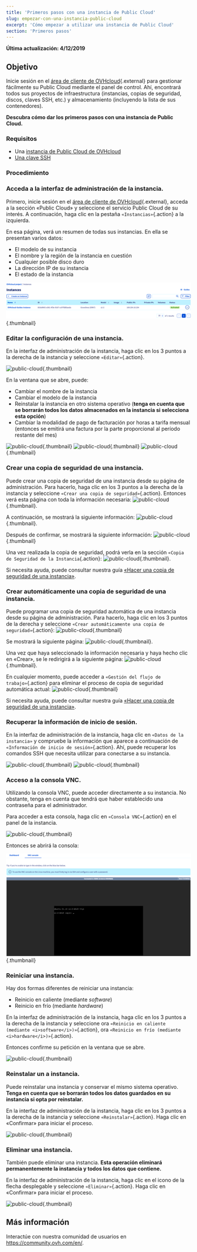 ```yaml
---
title: 'Primeros pasos con una instancia de Public Cloud'
slug: empezar-con-una-instancia-public-cloud
excerpt: 'Cómo empezar a utilizar una instancia de Public Cloud'
section: 'Primeros pasos'
---
```


**Última actualización: 4/12/2019**

## Objetivo

Inicie sesión en el [área de cliente de OVHcloud](https://ca.ovh.com/auth/?action=gotomanager&from=https://www.ovh.com/world/&ovhSubsidiary=ws){.external} para gestionar fácilmente su Public Cloud mediante el panel de control. Ahí, encontrará todos sus proyectos de infraestructura (instancias, copias de seguridad, discos, claves SSH, etc.) y almacenamiento (incluyendo la lista de sus contenedores).

**Descubra cómo dar los primeros pasos con una instancia de Public Cloud.**

### Requisitos

- Una [instancia de Public Cloud de OVHcloud](https://www.ovhcloud.com/es/public-cloud/)
- [Una clave SSH](../crear-llave-ssh/)

### Procedimiento

### Acceda a la interfaz de administración de la instancia.

Primero, inicie sesión en el [área de cliente de OVHcloud](https://ca.ovh.com/auth/?action=gotomanager&from=https://www.ovh.com/world/&ovhSubsidiary=ws){.external}, acceda a la sección «Public Cloud» y seleccione el servicio Public Cloud de su interés. A continuación, haga clic en la pestaña `«Instancias»`{.action} a la izquierda.

En esa página, verá un resumen de todas sus instancias. En ella se presentan varios datos:

- El modelo de su instancia
- El nombre y la región de la instancia en cuestión
- Cualquier posible disco duro
- La dirección IP de su instancia
- El estado de la instancia

![public-cloud](images/compute.png){.thumbnail}

### Editar la configuración de una instancia.

En la interfaz de administración de la instancia, haga clic en los 3 puntos a la derecha de la instancia y seleccione `«Editar»`{.action}.

![public-cloud](images/edit.png){.thumbnail}

En la ventana que se abre, puede:

- Cambiar el nombre de la instancia
- Cambiar el modelo de la instancia 
- Reinstalar la instancia en otro sistema operativo (**tenga en cuenta que se borrarán todos los datos almacenados en la instancia si selecciona esta opción**)
- Cambiar la modalidad de pago de facturación por horas a tarifa mensual (entonces se emitirá una factura por la parte proporcional al período restante del mes)

![public-cloud](images/edit1.png){.thumbnail}
![public-cloud](images/edit2.png){.thumbnail}
![public-cloud](images/edit3.png){.thumbnail}

### Crear una copia de seguridad de una instancia.

Puede crear una copia de seguridad de una instancia desde su página de administración.  Para hacerlo, haga clic en los 3 puntos a la derecha de la instancia y seleccione `«Crear una copia de seguridad»`{.action}. Entonces verá esta página con toda la información necesaria: ![public-cloud](images/backup.png){.thumbnail}.

A continuación, se mostrará la siguiente información: ![public-cloud](images/backup1.png){.thumbnail}.

Después de confirmar, se mostrará la siguiente información: ![public-cloud](images/backup2.png){.thumbnail}

Una vez realizada la copia de seguridad, podrá verla en la sección `«Copia de Seguridad de la Instancia`{.action}: ![public-cloud](images/backup3.png){.thumbnail}.

Si necesita ayuda, puede consultar nuestra guía [«Hacer una copia de seguridad de una instancia»](../guardar_copia_de_seguridad_de_una_instancia/). 

### Crear automáticamente una copia de seguridad de una instancia.

Puede programar una copia de seguridad automática de una instancia desde su página de administración. Para hacerlo, haga clic en los 3 puntos de la derecha y seleccione `«Crear automáticamente una copia de seguridad»`{.action}: ![public-cloud](images/backupauto.png){.thumbnail}

Se mostrará la siguiente página: ![public-cloud](images/backupauto1.png){.thumbnail}.

Una vez que haya seleccionado la información necesaria y haya hecho clic en «Crear», se le redirigirá a la siguiente página: ![public-cloud](images/backupauto2.png){.thumbnail}.

En cualquier momento, puede acceder a `«Gestión del flujo de trabajo»`{.action} para eliminar el proceso de copia de seguridad automática actual: ![public-cloud](images/backupautodelete.png){.thumbnail}

Si necesita ayuda, puede consultar nuestra guía [«Hacer una copia de seguridad de una instancia»](../guardar_copia_de_seguridad_de_una_instancia/). 

### Recuperar la información de inicio de sesión.

En la interfaz de administración de la instancia, haga clic en `«Datos de la instancia»` y compruebe la información que aparece a continuación de `«Información de inicio de sesión»`{.action}. Ahí, puede recuperar los comandos SSH que necesita utilizar para conectarse a su instancia.

![public-cloud](images/instancedetails1.png){.thumbnail}
![public-cloud](images/instancedetails.png){.thumbnail}

### Acceso a la consola VNC.

Utilizando la consola VNC, puede acceder directamente a su instancia. No obstante, tenga en cuenta que tendrá que haber establecido una contraseña para el administrador.

Para acceder a esta consola, haga clic en `«Consola VNC»`{.action} en el panel de la instancia.

![public-cloud](images/vnc.png){.thumbnail}

Entonces se abrirá la consola:

![public-cloud](images/vnc1.png){.thumbnail}

### Reiniciar una instancia.

Hay dos formas diferentes de reiniciar una instancia:

- Reinicio en caliente (mediante <i>software</i>)
- Reinicio en frío (mediante <i>hardware</i>)

En la interfaz de administración de la instancia, haga clic en los 3 puntos a la derecha de la instancia y seleccione ora `«Reinicio en caliente (mediante <i>software</i>)»`{.action}, ora `«Reinicio en frío (mediante <i>hardware</i>)»`{.action}.

Entonces confirme su petición en la ventana que se abre.

![public-cloud](images/reboot.png){.thumbnail}

### Reinstalar un a instancia.

Puede reinstalar una instancia y conservar el mismo sistema operativo. **Tenga en cuenta que se borrarán todos los datos guardados en su instancia si opta por reinstalar.**

En la interfaz de administración de la instancia, haga clic en los 3 puntos a la derecha de la instancia y seleccione `«Reinstalar»`{.action}. Haga clic en «Confirmar» para iniciar el proceso.

![public-cloud](images/reinstall.png){.thumbnail}

### Eliminar una instancia.

También puede eliminar una instancia. **Esta operación eliminará permanentemente la instancia y todos los datos que contiene.**

En la interfaz de administración de la instancia, haga clic en el icono de la flecha desplegable y seleccione `«Eliminar»`{.action}. Haga clic en «Confirmar» para iniciar el proceso. 

![public-cloud](images/delete.png){.thumbnail}

## Más información

Interactúe con nuestra comunidad de usuarios en <https://community.ovh.com/en/>.
